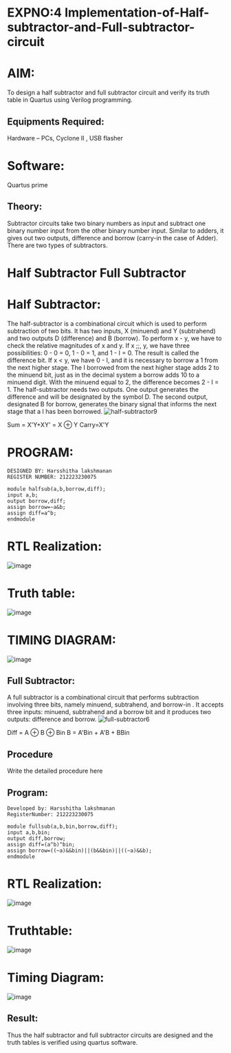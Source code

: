 # EXPNO:4 Implementation-of-Half-subtractor-and-Full-subtractor-circuit
# AIM:
To design a half subtractor and full subtractor circuit and verify its truth table in Quartus using Verilog programming.

## Equipments Required:
Hardware – PCs, Cyclone II , USB flasher
# Software:
Quartus prime

## Theory:
Subtractor circuits take two binary numbers as input and subtract one binary number input from the other binary number input. Similar to adders, it gives out two outputs, difference and borrow (carry-in the case of Adder). There are two types of subtractors.

# Half Subtractor Full Subtractor
# Half Subtractor:
The half-subtractor is a combinational circuit which is used to perform subtraction of two bits. It has two inputs, X (minuend) and Y (subtrahend) and two outputs D (difference) and B (borrow). To perform x - y, we have to check the relative magnitudes of x and y. If x ;;, y, we have three possibilities: 0 - 0 = 0, 1 - 0 = 1, and 1 - I = 0. The result is called the difference bit. If x < y, we have 0 - I, and it is necessary to borrow a 1 from the next higher stage. The I borrowed from the next higher stage adds 2 to the minuend bit, just as in the decimal system a borrow adds 10 to a minuend digit. With the minuend equal to 2, the difference becomes 2 - I = 1. The half-subtractor needs two outputs. One output generates the difference and will be designated by the symbol D. The second output, designated B for borrow, generates the binary signal that informs the next stage that a I has been borrowed.
![half-subtractor9](https://user-images.githubusercontent.com/36288975/166112538-58c3bc7c-ee5d-4e6a-ac8d-8e8328efe27a.png)


Sum = X'Y+XY' = X ⊕ Y
Carry=X'Y

# PROGRAM:
```
DESIGNED BY: Harsshitha lakshmanan
REGISTER NUMBER: 212223230075

module halfsub(a,b,borrow,diff);	                                          
input a,b;
output borrow,diff; 
assign borrow=~a&b;
assign diff=a^b; 
endmodule
```
# RTL Realization:
![image](https://github.com/harshulaxman/Experiment--03-Half-Subtractor-and-Full-subtractor/assets/145686689/f6a27a06-8c05-4d54-9144-c8bf772db93b)

# Truth table:
![image](https://github.com/harshulaxman/Experiment--03-Half-Subtractor-and-Full-subtractor/assets/145686689/3c3be2fd-4945-4056-b354-a5fa1c255bad)

# TIMING DIAGRAM:
![image](https://github.com/harshulaxman/Experiment--03-Half-Subtractor-and-Full-subtractor/assets/145686689/574095cc-22be-49d7-87e3-b854487d1c6c)


## Full Subtractor:
A full subtractor is a combinational circuit that performs subtraction involving three bits, namely minuend, subtrahend, and borrow-in . It accepts three inputs: minuend, subtrahend and a borrow bit and it produces two outputs: difference and borrow. 
![full-subtractor6](https://user-images.githubusercontent.com/36288975/166112541-24c68359-3de8-4674-ae22-8272ffc385ed.png)


Diff = A ⊕ B ⊕ Bin B = A'Bin + A'B + BBin

## Procedure



Write the detailed procedure here 


## Program:
```
Developed by: Harsshitha lakshmanan
RegisterNumber: 212223230075

module fullsub(a,b,bin,borrow,diff);	                                             
input a,b,bin;
output diff,borrow;
assign diff=(a^b)^bin;
assign borrow=((~a)&&bin)||(b&&bin)||((~a)&&b); 
endmodule

```
# RTL Realization:
![image](https://github.com/harshulaxman/Experiment--03-Half-Subtractor-and-Full-subtractor/assets/145686689/b185e28e-f2cb-43a4-82d7-fe63dbd55737)

# Truthtable:
![image](https://github.com/harshulaxman/Experiment--03-Half-Subtractor-and-Full-subtractor/assets/145686689/60b589bd-0c49-4481-922b-db2297ac4ccc)

# Timing Diagram:
![image](https://github.com/harshulaxman/Experiment--03-Half-Subtractor-and-Full-subtractor/assets/145686689/e0e5b37f-9d5a-4e0c-9208-4794fcbdc874)

## Result:
Thus the half subtractor and full subtractor circuits are designed and the truth tables is verified using quartus software.
